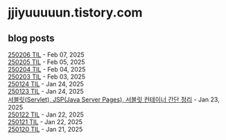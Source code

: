 # jjiyuuuuun.tistory.com
## blog posts
[250206 TIL](https://jjiyuuuuun.tistory.com/64) - Feb 07, 2025<br>
[250205 TIL](https://jjiyuuuuun.tistory.com/63) - Feb 05, 2025<br>
[250204 TIL](https://jjiyuuuuun.tistory.com/62) - Feb 04, 2025<br>
[250203 TIL](https://jjiyuuuuun.tistory.com/61) - Feb 03, 2025<br>
[250124 TIL](https://jjiyuuuuun.tistory.com/60) - Jan 24, 2025<br>
[250123 TIL](https://jjiyuuuuun.tistory.com/59) - Jan 24, 2025<br>
[서블릿(Servlet), JSP(Java Server Pages), 서블릿 컨테이너 간단 정리](https://jjiyuuuuun.tistory.com/58) - Jan 23, 2025<br>
[250122 TIL](https://jjiyuuuuun.tistory.com/57) - Jan 22, 2025<br>
[250121 TIL](https://jjiyuuuuun.tistory.com/56) - Jan 22, 2025<br>
[250120 TIL](https://jjiyuuuuun.tistory.com/55) - Jan 21, 2025<br>
